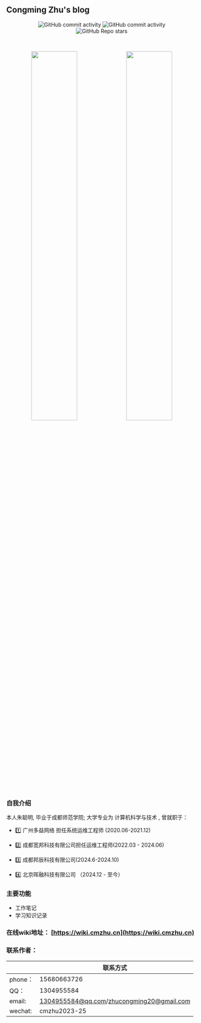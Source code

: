 ## Congming Zhu's blog 



<p align="center">
    <img alt="GitHub commit activity" src="https://img.shields.io/github/commit-activity/t/cmzhublog/cmzhu.cn-blog">
    <img alt="GitHub commit activity" src="https://img.shields.io/github/commit-activity/w/cmzhublog/cmzhu.cn-blog">
   <br />
    <img alt="GitHub Repo stars" src="https://img.shields.io/github/stars/cmzhublog/cmzhu.cn-blog">
</p>

​    

<p align="center">
    <img src="https://github-readme-stats.vercel.app/api/top-langs/?username=cmzhublog&hide_progress=false" width="49%" height="50%">
    <img  src="https://github-readme-stats.vercel.app/api?username=cmzhublog&show_icons=true&theme=radical" width="49%" height="50%">
</p>





### 自我介绍

本人朱聪明, 毕业于成都师范学院; 大学专业为 计算机科学与技术 , 曾就职于：

- 1️⃣  广州多益网络 担任系统运维工程师 (2020.06-2021.12) 

- 2️⃣ 成都宽邦科技有限公司担任运维工程师(2022.03 - 2024.06)
- 3️⃣ 成都邦辰科技有限公司(2024.6-2024.10)
- 4️⃣ 北京晖融科技有限公司 （2024.12 - 至今）

### 主要功能

- 工作笔记
- 学习知识记录

### 在线wiki地址： [https://wiki.cmzhu.cn](https://wiki.cmzhu.cn)



### 联系作者：

|         | 联系方式                                  |
| ------- | ----------------------------------------- |
| phone： | 15680663726                               |
| QQ：    | 1304955584                                |
| email:  | 1304955584@qq.com/zhucongming20@gmail.com |
| wechat: | cmzhu2023-25                              |

